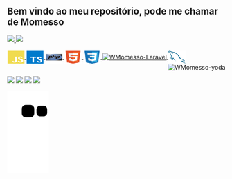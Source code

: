 ## Bem vindo ao meu repositório, pode me chamar de Momesso 
 <div>
  <a href="https://github.com/wmomesso">
  <img height="180em" src="https://github-readme-stats.vercel.app/api?username=wmomesso&show_icons=true&theme=dracula&include_all_commits=true&count_private=true"/>
  <img height="180em" src="https://github-readme-stats.vercel.app/api/top-langs/?username=wmomesso&layout=compact&langs_count=16&theme=dracula"/>
<div>
<div style="display: inline_block"><br>
  <img align="center" alt="WMomesso-Js" height="30" width="40" src="https://raw.githubusercontent.com/devicons/devicon/master/icons/javascript/javascript-plain.svg">
  <img align="center" alt="WMomesso-Ts" height="30" width="40" src="https://raw.githubusercontent.com/devicons/devicon/master/icons/typescript/typescript-plain.svg">
  <img align="center" alt="WMomesso-PHP" height="30" width="40" src="https://raw.githubusercontent.com/devicons/devicon/master/icons/php/php-original.svg">
  <img align="center" alt="WMomesso-HTML" height="30" width="40" src="https://raw.githubusercontent.com/devicons/devicon/master/icons/html5/html5-original.svg">
  <img align="center" alt="WMomesso-CSS" height="30" width="40" src="https://raw.githubusercontent.com/devicons/devicon/master/icons/css3/css3-original.svg">
  <img align="center" alt="WMomesso-Laravel" height="30" width="40" src="https://www.designbust.com/download/168/thumb/laravel_icon_thum.png">
 <img align="center" alt="WMomesso-MYSQL" height="30" width="40" src="https://raw.githubusercontent.com/devicons/devicon/master/icons/mysql/mysql-original.svg">  
  <img align="right" alt="WMomesso-yoda" src="https://cdn.discordapp.com/attachments/795358919417397249/825430589581688872/hi.gif">
</div>
  
  ##
 
<div> 
  <a href="https://www.youtube.com/channel/UCPpr5rIPl3aPt7YLyWkB2pQ" target="_blank"><img src="https://img.shields.io/badge/-Youtube-%23EA4335?style=for-the-badge&logo=youtube&logoColor=white" target="_blank"></a>
  <a href="https://instagram.com/wagner_momesso" target="_blank"><img src="https://img.shields.io/badge/-Instagram-%23E4405F?style=for-the-badge&logo=instagram&logoColor=white" target="_blank"></a>
  <a href = "mailto: wmomesso@gmail.com"><img src="https://img.shields.io/badge/-Gmail-%23333?style=for-the-badge&logo=gmail&logoColor=white" target="_blank"></a>
  <a href="https://www.linkedin.com/in/wmomesso" target="_blank"><img src="https://img.shields.io/badge/-LinkedIn-%230077B5?style=for-the-badge&logo=linkedin&logoColor=white" target="_blank"></a> 
 
  ![Snake animation](https://github.com/rafaballerini/rafaballerini/blob/output/github-contribution-grid-snake.svg)
 
</div>
